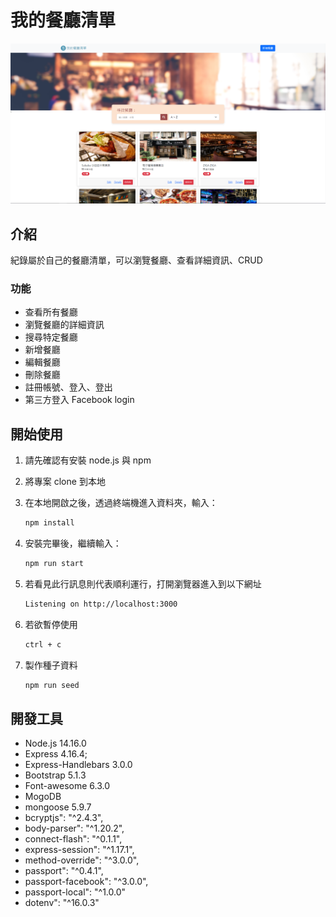 # 我的餐廳清單

![Index page about Restaurant List](./public/image/restaurantlist.png)

## 介紹

紀錄屬於自己的餐廳清單，可以瀏覽餐廳、查看詳細資訊、CRUD

### 功能

- 查看所有餐廳
- 瀏覽餐廳的詳細資訊
- 搜尋特定餐廳
- 新增餐廳
- 編輯餐廳
- 刪除餐廳
- 註冊帳號、登入、登出
- 第三方登入 Facebook login

## 開始使用

1. 請先確認有安裝 node.js 與 npm
2. 將專案 clone 到本地
3. 在本地開啟之後，透過終端機進入資料夾，輸入：

   ```bash
   npm install
   ```

4. 安裝完畢後，繼續輸入：

   ```bash
   npm run start
   ```

5. 若看見此行訊息則代表順利運行，打開瀏覽器進入到以下網址

   ```bash
   Listening on http://localhost:3000
   ```

6. 若欲暫停使用

   ```bash
   ctrl + c
   ```
7. 製作種子資料

   ```bash
   npm run seed
   ```

## 開發工具

- Node.js 14.16.0
- Express 4.16.4;
- Express-Handlebars 3.0.0
- Bootstrap 5.1.3
- Font-awesome 6.3.0
- MogoDB
- mongoose 5.9.7
- bcryptjs": "^2.4.3",
- body-parser": "^1.20.2",
- connect-flash": "^0.1.1",
- express-session": "^1.17.1",
- method-override": "^3.0.0",
- passport": "^0.4.1",
- passport-facebook": "^3.0.0",
- passport-local": "^1.0.0"
- dotenv": "^16.0.3"